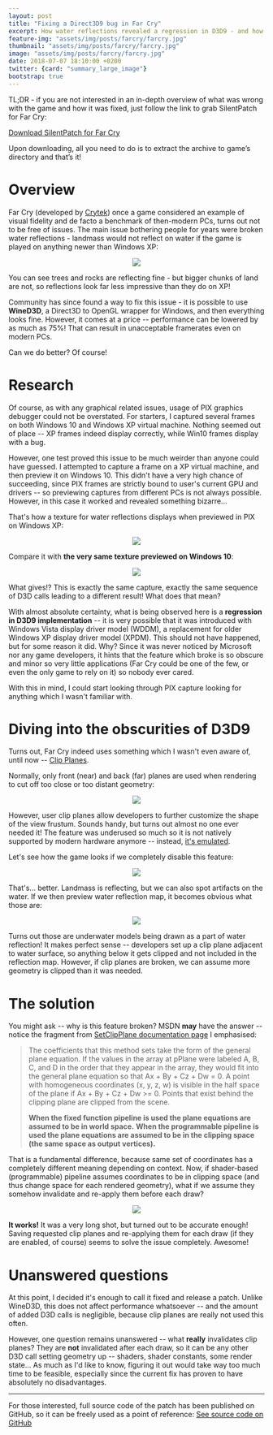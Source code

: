 ```yaml
---
layout: post
title: "Fixing a Direct3D9 bug in Far Cry"
excerpt: How water reflections revealed a regression in D3D9 - and how it was fixed!
feature-img: "assets/img/posts/farcry/farcry.jpg"
thumbnail: "assets/img/posts/farcry/farcry.jpg"
image: "assets/img/posts/farcry/farcry.jpg"
date: 2018-07-07 18:10:00 +0200
twitter: {card: "summary_large_image"}
bootstrap: true
---
```


TL;DR - if you are not interested in an in-depth overview of what was wrong with the game and how it was fixed, just follow the link to grab SilentPatch for Far Cry:

<a href="https://github.com/CookiePLMonster/SilentPatchFarCry/releases/download/BUILD-2/SilentPatchFarCry.zip" class="btn btn-primary btn-lg" role="button" target="_blank">Download SilentPatch for Far Cry</a>

Upon downloading, all you need to do is to extract the archive to game’s directory and that’s it!

# Overview

Far Cry (developed by [Crytek](https://en.wikipedia.org/wiki/Crytek)) once a game considered an example of visual fidelity and de facto a benchmark of then-modern PCs, turns out not to be free of issues.
The main issue bothering people for years were broken water reflections - landmass would not reflect on water if the game is played on anything newer than Windows XP:

<p align="center">
<img src="{{ site.baseurl }}/assets/img/posts/farcry/farcry-broken.jpg">
</p>

You can see trees and rocks are reflecting fine - but bigger chunks of land are not, so reflections look far less impressive than they do on XP!

Community has since found a way to fix this issue - it is possible to use **WineD3D**, a Direct3D to OpenGL wrapper for Windows, and then everything looks fine.
However, it comes at a price -- performance can be lowered by as much as 75%! That can result in unacceptable framerates even on modern PCs.

Can we do better? Of course!

# Research

Of course, as with any graphical related issues, usage of PIX graphics debugger could not be overstated. For starters, I captured several frames on both Windows 10 and Windows XP virtual machine.
Nothing seemed out of place -- XP frames indeed display correctly, while Win10 frames display with a bug.

However, one test proved this issue to be much weirder than anyone could have guessed. I attempted to capture a frame on a XP virtual machine, and then preview it on Windows 10.
This didn't have a very high chance of succeeding, since PIX frames are strictly bound to user's current GPU and drivers -- so previewing captures from different PCs is not always possible.
However, in this case it worked and revealed something bizarre...

That's how a texture for water reflections displays when previewed in PIX on Windows XP:
<p align="center">
<img src="{{ site.baseurl }}/assets/img/posts/farcry/refxp2.png">
</p>

Compare it with **the very same texture previewed on Windows 10**:
<p align="center">
<img src="{{ site.baseurl }}/assets/img/posts/farcry/ref102.png">
</p>

What gives!? This is exactly the same capture, exactly the same sequence of D3D calls leading to a different result! What does that mean?

With almost absolute certainty, what is being observed here is a **regression in D3D9 implementation** --
it is very possible that it was introduced with Windows Vista display driver model (WDDM), a replacement for older Windows XP display driver model (XPDM).
This should not have happened, but for some reason it did. Why? Since it was never noticed by Microsoft nor any game developers,
it hints that the feature which broke is so obscure and minor so very little applications (Far Cry could be one of the few, or even the only game to rely on it)
so nobody ever cared.

With this in mind, I could start looking through PIX capture looking for anything which I wasn't familiar with.

# Diving into the obscurities of D3D9

Turns out, Far Cry indeed uses something which I wasn't even aware of, until now -- [Clip Planes](https://docs.microsoft.com/en-us/windows/desktop/api/d3d9/nf-d3d9-idirect3ddevice9-setclipplane).

Normally, only front (near) and back (far) planes are used when rendering to cut off too close or too distant geometry:
<p align="center">
<img src="https://docs.microsoft.com/en-us/windows/desktop/direct3d9/images/frustum.png">
</p>

However, user clip planes allow developers to further customize the shape of the view frustum.
Sounds handy, but turns out almost no one ever needed it!
The feature was underused so much so it is not natively supported by modern hardware anymore -- instead, [it's emulated](https://stackoverflow.com/a/5618002/9214270).

Let's see how the game looks if we completely disable this feature:
<p align="center">
<img src="{{ site.baseurl }}/assets/img/posts/farcry/farcry-noclip.jpg">
</p>

That's... better. Landmass is reflecting, but we can also spot artifacts on the water. If we then preview water reflection map, it becomes obvious what those are:
<p align="center">
<img src="{{ site.baseurl }}/assets/img/posts/farcry/ref_noclip.png">
</p>

Turns out those are underwater models being drawn as a part of water reflection! It makes perfect sense -- developers set up a clip plane adjacent to water surface,
so anything below it gets clipped and not included in the reflection map. However, if clip planes are broken, we can assume more geometry is clipped than it was needed.

# The solution

You might ask -- why is this feature broken? MSDN **may** have the answer -- notice the fragment from [SetClipPlane documentation page](https://docs.microsoft.com/en-us/windows/desktop/api/d3d9/nf-d3d9-idirect3ddevice9-setclipplane) I emphasised:
> The coefficients that this method sets take the form of the general plane equation. If the values in the array at pPlane were labeled A, B, C, and D in the order that they appear in the array,
> they would fit into the general plane equation so that Ax + By + Cz + Dw = 0. A point with homogeneous coordinates (x, y, z, w) is visible in the half space of the plane if Ax + By + Cz + Dw >= 0.
> Points that exist behind the clipping plane are clipped from the scene.
>
> **When the fixed function pipeline is used the plane equations are assumed to be in world space.**
> **When the programmable pipeline is used the plane equations are assumed to be in the clipping space (the same space as output vertices).**

That is a fundamental difference, because same set of coordinates has a completely different meaning depending on context.
Now, if shader-based (programmable) pipeline assumes coordinates to be in clipping space (and thus change space for each rendered geometry),
what if we assume they somehow invalidate and re-apply them before each draw?

<p align="center">
<img src="{{ site.baseurl }}/assets/img/posts/farcry/farcry-fixed.jpg">
</p>

**It works!** It was a very long shot, but turned out to be accurate enough! Saving requested clip planes and re-applying them for each draw
(if they are enabled, of course) seems to solve the issue completely. Awesome!

# Unanswered questions

At this point, I decided it's enough to call it fixed and release a patch. Unlike WineD3D, this does not affect performance whatsoever -- and the amount of added D3D
calls is negligible, because clip planes are really not used this often.

However, one question remains unanswered -- what **really** invalidates clip planes? They are **not** invalidated after each draw,
so it can be any other D3D call setting geometry up -- shaders, shader constants, some render state...
As much as I'd like to know, figuring it out would take way too much time to be feasible,
especially since the current fix has proven to have absolutely no disadvantages.

<hr>

For those interested,
full source code of the patch has been published on GitHub, so it can be freely used as a point of reference:
<a href="https://github.com/CookiePLMonster/SilentPatchFarCry" class="btn btn-primary btn-lg" role="button" target="_blank">See source code on GitHub</a>

